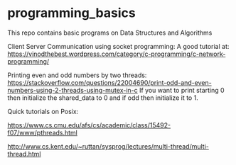# programming_basics
This repo contains basic programs on Data Structures and Algorithms

Client Server Communication using socket programming:
A good tutorial at: https://vinodthebest.wordpress.com/category/c-programming/c-network-programming/


Printing even and odd numbers by two threads:
https://stackoverflow.com/questions/22004690/print-odd-and-even-numbers-using-2-threads-using-mutex-in-c
If you want to print starting 0 then initialize the shared_data to 0 and if odd then initialize it to 1.

Quick tutorials on Posix:

https://www.cs.cmu.edu/afs/cs/academic/class/15492-f07/www/pthreads.html

http://www.cs.kent.edu/~ruttan/sysprog/lectures/multi-thread/multi-thread.html
